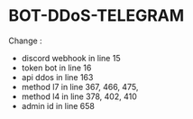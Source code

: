 # BOT-DDoS-TELEGRAM
Change :
- discord webhook in line 15
- token bot in line 16
- api ddos in line 163
- method l7 in line 367, 466, 475, 
- method l4 in line 378, 402, 410
- admin id in line 658

